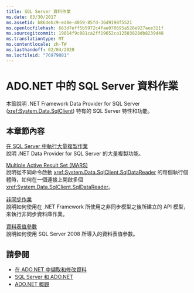 ```yaml
---
title: SQL Server 資料作業
ms.date: 03/30/2017
ms.assetid: b864ebc9-ed8e-4059-85fd-36d9198f5521
ms.openlocfilehash: 663d7eff5b5972c4fae070695a526e927aee311f
ms.sourcegitcommit: 19014f9c081ca2ff19652ca12503828db8239d48
ms.translationtype: MT
ms.contentlocale: zh-TW
ms.lasthandoff: 02/04/2020
ms.locfileid: "76979881"
---
```

# <a name="sql-server-data-operations-in-adonet"></a>ADO.NET 中的 SQL Server 資料作業
本節說明 .NET Framework Data Provider for SQL Server (<xref:System.Data.SqlClient>) 特有的 SQL Server 特性和功能。  
  
## <a name="in-this-section"></a>本章節內容  
 [在 SQL Server 中執行大量複製作業](bulk-copy-operations-in-sql-server.md)  
 說明 .NET Data Provider for SQL Server 的大量複製功能。  
  
 [Multiple Active Result Set (MARS)](multiple-active-result-sets-mars.md)  
 說明從不同命令啟動 <xref:System.Data.SqlClient.SqlDataReader> 的每個執行個體時，如何在一個連接上開啟多個 <xref:System.Data.SqlClient.SqlDataReader>。  
  
 [非同步作業](asynchronous-operations.md)  
 說明如何使用在 .NET Framework 所使用之非同步模型之後所建立的 API 模型，來執行非同步資料庫作業。  
  
 [資料表值參數](table-valued-parameters.md)  
 說明如何使用 SQL Server 2008 所導入的資料表值參數。  
  
## <a name="see-also"></a>請參閱

- [在 ADO.NET 中擷取和修改資料](../retrieving-and-modifying-data.md)
- [SQL Server 和 ADO.NET](index.md)
- [ADO.NET 概觀](../ado-net-overview.md)
